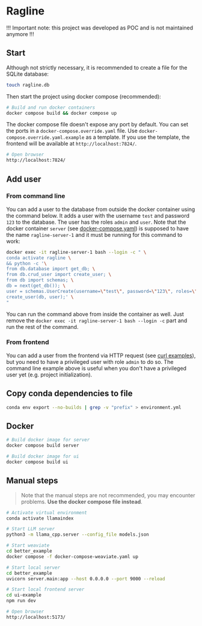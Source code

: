 # Ragline

!!! Important note: this project was developed as POC and is not maintained anymore !!!

## Start

Although not strictly necessary, it is recommended to create a file for the SQLite database:

```bash
touch ragline.db
```

Then start the project using docker compose (recommended):

```bash
# Build and run docker containers
docker compose build && docker compose up
```

The docker compose file doesn't expose any port by default. You can set the ports in a `docker-compose.override.yaml` file. Use `docker-compose.override.yaml.example` as a template. If you use the template, the frontend will be available at `http://localhost:7824/`.

```bash
# Open browser
http://localhost:7824/
```

## Add user

### From command line

You can add a user to the database from outside the docker container using the command below. It adds a user with the username `test` and password `123` to the database. The user has the roles `admin` and `user`. Note that the docker container `server` (see [docker-compose.yaml](./docker-compose.yaml)) is supposed to have the name `ragline-server-1` and it must be running for this command to work:

```bash
docker exec -it ragline-server-1 bash --login -c " \
conda activate ragline \
&& python -c '\
from db.database import get_db; \
from db.crud_user import create_user; \
from db import schemas; \
db = next(get_db()); \
user = schemas.UserCreate(username=\"test\", password=\"123\", roles=\"admin,user\"); \
create_user(db, user);' \
"
```

You can run the command above from inside the container as well. Just remove the `docker exec -it ragline-server-1 bash --login -c` part and run the rest of the command.

### From frontend

You can add a user from the frontend via HTTP request (see [curl examples](./curl-example.md)), but you need to have a privileged user with role `admin` to do so. The command line example above is useful when you don't have a privileged user yet (e.g. project initialization).

## Copy conda dependencies to file

```bash
conda env export --no-builds | grep -v "prefix" > environment.yml
```

## Docker

```bash
# Build docker image for server
docker compose build server

# Build docker image for ui
docker compose build ui
```

## Manual steps

> Note that the manual steps are not recommended, you may encounter problems. **Use the docker compose file instead**.

```bash
# Activate virtual environment
conda activate llamaindex

# Start LLM server
python3 -m llama_cpp.server --config_file models.json

# Start weaviate
cd better_example
docker compose -f docker-compose-weaviate.yaml up

# Start local server
cd better_example
uvicorn server.main:app --host 0.0.0.0 --port 9000 --reload

# Start local frontend server
cd ui-example
npm run dev

# Open browser
http://localhost:5173/
```
